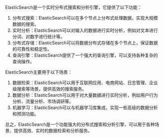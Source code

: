 ElasticSearch是一个实时分布式搜索和分析引擎，它提供了以下功能：

1. 分布式搜索：ElasticSearch可以在多个节点上分布式处理数据，实现大规模数据的搜索。
2. 实时分析：ElasticSearch可以对输入的数据进行实时分析，例如对文本进行分词、对数字进行统计等。
3. 分布式存储：ElasticSearch可以将数据分布式存储在多个节点上，保证数据的可靠性和稳定性。
4. 查询引擎：ElasticSearch提供了一个强大的查询引擎，可以支持各种复杂的查询操作。

ElasticSearch主要用于以下场景：

1. 数据检索：ElasticSearch可以用于互联网应用、电商网站、日志管理、企业级搜索等场景，提供高效的搜索服务。
2. 数据分析：ElasticSearch可以用于对大量数据进行实时分析，例如用户行为分析、流量分析、市场调研等。
3. 机器学习：ElasticSearch可以与机器学习库集成，实现一些高级的数据分析和预测功能。

总之，ElasticSearch是一个功能强大的分布式搜索和分析引擎，可以用于各种场景，提供高效、实时的数据检索和分析服务。

